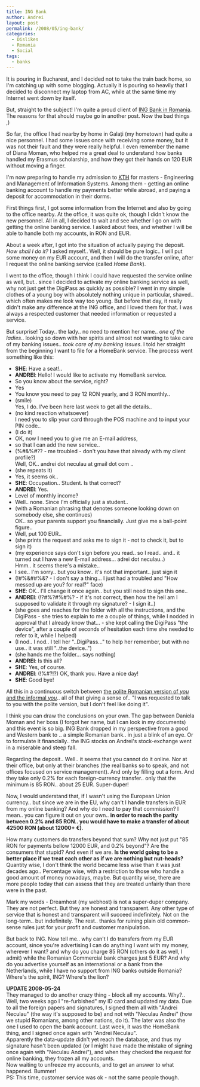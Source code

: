 ```yaml
---
title: ING Bank
author: Andrei
layout: post
permalink: /2008/05/ing-bank/
categories:
  - Dislikes
  - Romania
  - Social
tags:
  - banks
---
```

It is pouring in Bucharest, and I decided not to take the train back home, so I'm catching up with some blogging. Actually it is pouring so heavily that I decided to disconnect my laptop from AC, while at the same time my Internet went down by itself.

But, straight to the subject! I'm quite a proud client of [ING Bank in Romania][1]. The reasons for that should maybe go in another post. Now the bad things ,)



So far, the office I had nearby by home in Galați (my hometown) had quite a nice personnel. I had some issues once with receiving some money, but it was not their fault and they were really helpful. I even remember the name of Diana Moman, who helped me a great deal to understand how banks handled my Erasmus scholarship, and how they got their hands on 120 EUR without moving a finger.

I'm now preparing to handle my admission to [KTH][2] for masters - Engineering and Management of Information Systems. Among them - getting an online banking account to handle my payments better while abroad, and paying a deposit for accommodation in their dorms.

First things first, I got some information from the Internet and also by going to the office nearby. At the office, it was quite ok, though I didn't know the new personnel. All in all, I decided to wait and see whether I go on with getting the online banking service. I asked about fees, and whether I will be able to handle both my accounts, in RON and EUR.

About a week after, I got into the situation of actually paying the deposit. *How shall I do it?* I asked myself.. Well, it should be pure logic.. I will put some money on my EUR account, and then I will do the transfer online, after I request the online banking service (called *Home Bank*).

I went to the office, though I think I could have requested the service online as well, but.. since I decided to activate my online banking service as well, why not just get the DigiPass as quickly as possible? I went in my simple clothes of a young boy with absolutely nothing unique in particular, shaved.. which often makes me look way too young. But before that day, it really didn't make any difference at the ING office, and I loved them for that. I was always a respected customer that needed information or requested a service.

But surprise! Today.. the lady.. no need to mention her name.. *one of the ladies*.. looking so down with her spirits and almost not wanting to take care of my banking issues.. *took care of my banking issues*. I told her straight from the beginning I want to file for a HomeBank service. The process went something like this:

*   **SHE**: Have a seat!..
*   **ANDREI**: Hello! I would like to activate my HomeBank service.
*   So you know about the service, right?
*   Yes
*   You know you need to pay 12 RON yearly, and 3 RON monthly..
*   (smile)  
    Yes, I do. I've been here last week to get all the details..
*   (no kind reaction whatsoever)  
    I need you to slip your card through the POS machine and to input your PIN code..
*   (I do it)
*   OK, now I need you to give me an E-mail address,
*   so that I can add the new service..
*   (%#&%#?? - me troubled - don't you have that already with my client profile?)  
    Well, OK.. andrei dot neculau at gmail dot com ..
*   (she repeats it)
*   Yes, it seems ok..
*   **SHE**: Occupation.. Student. Is that correct?
*   **ANDREI**: Yes.
*   Level of monthly income?
*   Well.. none. Since I'm officially just a student..
*   (with a Romanian phrasing that denotes someone looking down on somebody else, she continues)  
    OK.. so your parents support you financially. Just give me a ball-point figure..
*   Well, put 100 EUR..
*   (she prints the request and asks me to sign it - not to check it, but to sign it)
*   (my experience says don't sign before you read.. so I read.. and.. it turned out I have a new E-mail address... adrei dot neculau..)  
    Hmm.. it seems there's a mistake..
*   I see.. I'm sorry.. but you know.. it's not that important.. just sign it
*   (!#%&##%&? - I don't say a thing... I just had a troubled and "How messed up are you? for real?" face)
*   **SHE**: OK.. I'll change it once again.. but you still need to sign this one..
*   **ANDREI**: (!?#%?#%#%? - if it's not correct, then how the hell am I supposed to validate it through my signature? - I sign it..)
*   (she goes and reaches for the folder with all the instructions, and the DigiPass - she tries to explain to me a couple of things, while I nodded in approval that I already know that... - she kept calling the DigiPass "the device", after a couple of seconds of hesitation each time she needed to refer to it, while I helped)
*   (I nod.. I nod.. I tell her "..DigiPass..." to help her remember, but with no use.. it was still "..the device..")
*   (she hands me the folder... says nothing)
*   **ANDREI**: Is this all?
*   **SHE**: Yes, of course.
*   **ANDREI**: (!%#?!?) OK, thank you. Have a nice day!
*   **SHE**: Good bye!

All this in a continuous switch between [the polite Romanian version of *you* and the informal *you*][3].. all of that giving a sense of.. "I was requested to talk to you with the polite version, but I don't feel like doing it".

I think you can draw the conclusions on your own. The gap between Daniela Moman and her boss (I forgot her name, but I can look in my documents) and this event is so big. ING Bank dropped in my perspective from a good and Western bank to .. a simple Romanian bank.. in just a blink of an eye. Or to formulate it financially.. the ING stocks on Andrei's stock-exchange went in a miserable and steep fall.

Regarding the deposit.. Well.. it seems that you cannot do it online. Nor at their office, but only at their branches (the real banks so to speak, and not offices focused on service management). And only by filling out a form. And they take only 0.2% for each foreign-currency transfer.. only that the minimum is 85 RON.. about 25 EUR. Super-duper!

Now, I would understand that, if I wasn't using the European Union currency.. but since we are in the EU, why can't I handle transfers in EUR from my online banking? And why do I need to pay that commission? I mean.. you can figure it out on your own.. **in order to reach the parity between 0.2% and 85 RON.. you would have to make a transfer of about 42500 RON (about 12000+ €)**.

How many customers do transfers beyond that sum? Why not just put "85 RON for payments bellow 12000 EUR, and 0.2% beyond"? Are the consumers that stupid? And even if we are. **Is the world going to be a better place if we treat each other as if we are nothing but nut-heads?** Quantity wise, I don't think the world became less wise than it was just decades ago.. Percentage wise, with a restriction to those who handle a good amount of money nowadays, maybe. But quantity wise, there are more people today that can assess that they are treated unfairly than there were in the past.

Mark my words - Dreamhost (my webhost) is not a super-duper company. They are not perfect. But they are honest and transparent. Any other type of service that is honest and transparent will succeed indefinitely. Not on the long-term.. but indefinitely. The rest.. thanks for ruining plain old common-sense rules just for your profit and customer manipulation.

But back to ING. Now tell me.. why can't I do transfers from my EUR account, since you're advertising I can do anything I want with my money, wherever I want? and why do you charge 85 RON (others do it as well, I admit) while the Romanian Commercial bank charges just 5 EUR? And why do you advertise yourself as an international or a bank from the Netherlands, while I have no support from ING banks outside Romania? Where's the spirit, ING? Where's the lion?

**UPDATE 2008-05-24**  
They managed to do another crazy thing - block all my accounts. Why?.. Well, two weeks ago I "re-furbished" my ID card and updated my data. Due to all the foreign papers and signatures, I signed them all with "Andrei Neculau" (the way it's supposed to be) and not with "Neculau Andrei" (how we stupid Romanians, among other nations, do it). The later was also the one I used to open the bank account. Last week, it was the HomeBank thing, and I signed once again with "Andrei Neculau".  
Apparently the data-update didn't yet reach the database, and thus my signature hasn't been updated (or I might have made the mistake of signing once again with "Neculau Andrei"), and when they checked the request for online banking, they frozen all my accounts.  
Now waiting to unfreeze my accounts, and to get an answer to what happened. Bummer!  
PS: This time, customer service was ok - not the same people though.

 [1]: http://www.ingbank.ro
 [2]: http://www.kth.se
 [3]: http://blog.andreineculau.com/2008/05/politeness-respect-wording/